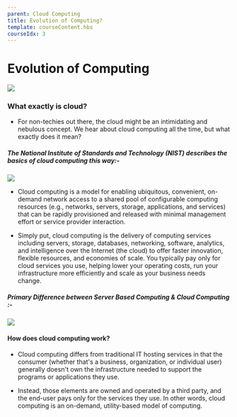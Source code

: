 ```yaml
---
parent: Cloud Computing
title: Evolution of Computing?
template: courseContent.hbs
courseIdx: 3
---
```


# Evolution of Computing

   ![](https://uat.blockdegree.org/img/cloud-computing-imges/evolution_Cloud_computing.jpg)




  

### What exactly is cloud?

- For non-techies out there, the cloud might be an intimidating and nebulous concept. We hear about cloud computing all the time, but what exactly does it mean?

##### The National Institute of Standards and Technology (NIST) describes the basics of cloud computing this way:-
 ![](https://uat.blockdegree.org/img/cloud-computing-imges/evolution_cloud-computing2.jpg)
- Cloud computing is a model for enabling ubiquitous, convenient, on-demand network access to a shared pool of configurable computing resources (e.g., networks, servers, storage, applications, and services) that can be rapidly provisioned and released with minimal management effort or service provider interaction.

- Simply put, cloud computing is the delivery of computing services including servers, storage, databases, networking, software, analytics, and intelligence over the Internet (the cloud) to offer faster innovation, flexible resources, and economies of scale. You typically pay only for cloud services you use, helping lower your operating costs, run your infrastructure more efficiently and scale as your business needs change.

##### Primary Difference between Server Based Computing & Cloud Computing :-
  ![](https://uat.blockdegree.org/img/cloud-computing-imges/what_is-exctly-cloud.png)

#### How does cloud computing work?

- Cloud computing differs from traditional IT hosting services in that the consumer (whether that's a business, organization, or individual user) generally doesn't own the infrastructure needed to support the programs or applications they use.

- Instead, those elements are owned and operated by a third party, and the end-user pays only for the services they use. In other words, cloud computing is an on-demand, utility-based model of computing.



